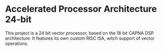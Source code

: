 Accelerated Processor Architecture 24-bit 
=======================

This project is a 24 bit vector processor, based on the 18 bit CAPNA DSP architecture. It features its own custom RISC ISA, witch support of vector operations.


